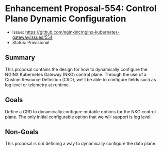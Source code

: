 # Enhancement Proposal-554: Control Plane Dynamic Configuration

- Issue: https://github.com/nginxinc/nginx-kubernetes-gateway/issues/554
- Status: Provisional

## Summary

This proposal contains the design for how to dynamically configure the NGINX Kubernetes Gateway (NKG) control plane.
Through the use of a Custom Resource Definition (CRD), we'll be able to configure fields such as log level or
telemetry at runtime.

## Goals

Define a CRD to dynamically configure mutable options for the NKG control plane. The only initial configurable
option that we will support is log level.

## Non-Goals

This proposal is *not* defining a way to dynamically configure the data plane.

